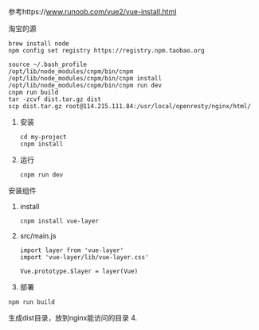 参考https://www.runoob.com/vue2/vue-install.html

淘宝的源
```shell
brew install node
npm config set registry https://registry.npm.taobao.org

source ~/.bash_profile
/opt/lib/node_modules/cnpm/bin/cnpm
/opt/lib/node_modules/cnpm/bin/cnpm install
/opt/lib/node_modules/cnpm/bin/cnpm run dev
cnpm run build
tar -zcvf dist.tar.gz dist
scp dist.tar.gz root@114.215.111.84:/usr/local/openresty/nginx/html/ 
```
1. 安装

   ```
   cd my-project
   cnpm install
   ```

2. 运行

   ```
   cnpm run dev
   ```



安装组件

1. install

   ```
   cnpm install vue-layer
   ```



2. src/main.js

   ```
   import layer from 'vue-layer'
   import 'vue-layer/lib/vue-layer.css'

   Vue.prototype.$layer = layer(Vue)

   ```



3. 部署
  ```
  npm run build
  ```
  生成dist目录，放到nginx能访问的目录
4.
